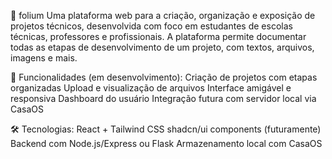 🧩 folium
Uma plataforma web para a criação, organização e exposição de projetos técnicos, desenvolvida com foco em estudantes de escolas técnicas, professores e profissionais. A plataforma permite documentar todas as etapas de desenvolvimento de um projeto, com textos, arquivos, imagens e mais.

🚀 Funcionalidades (em desenvolvimento):
Criação de projetos com etapas organizadas
Upload e visualização de arquivos
Interface amigável e responsiva
Dashboard do usuário
Integração futura com servidor local via CasaOS

🛠️ Tecnologias:
React + Tailwind CSS
shadcn/ui components
(futuramente) Backend com Node.js/Express ou Flask
Armazenamento local com CasaOS
